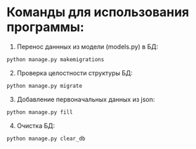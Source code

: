 # Команды для использования программы:
1. Перенос даннных из модели (models.py) в БД:
```sh
python manage.py makemigrations
```
2. Проверка целостности структуры БД:
```sh
python manage.py migrate
``` 
3. Добавление первоначальных данных из json:
```sh
python manage.py fill
```
4. Очистка БД:
```sh
python manage.py clear_db
```
